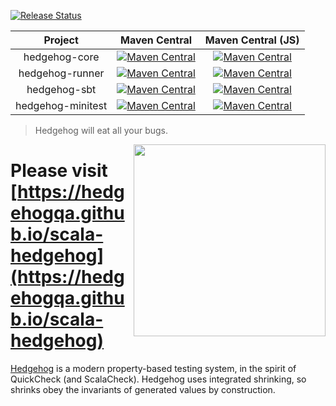 [![Release Status](https://github.com/hedgehogqa/scala-hedgehog/workflows/Release/badge.svg)](https://github.com/hedgehogqa/scala-hedgehog/actions?workflow=Release)


| Project | Maven Central | Maven Central (JS) |  
|:-------:|:-------------:|:-------------:|
| hedgehog-core | [![Maven Central](https://maven-badges.herokuapp.com/maven-central/qa.hedgehog/hedgehog-core_2.13/badge.svg)](https://search.maven.org/artifact/qa.hedgehog/hedgehog-core_2.13) | [![Maven Central](https://maven-badges.herokuapp.com/maven-central/qa.hedgehog/hedgehog-core_sjs1_2.13/badge.svg)](https://search.maven.org/artifact/qa.hedgehog/hedgehog-core_sjs1_2.13) |
| hedgehog-runner | [![Maven Central](https://maven-badges.herokuapp.com/maven-central/qa.hedgehog/hedgehog-runner_2.13/badge.svg)](https://search.maven.org/artifact/qa.hedgehog/hedgehog-runner_2.13) | [![Maven Central](https://maven-badges.herokuapp.com/maven-central/qa.hedgehog/hedgehog-runner_sjs1_2.13/badge.svg)](https://search.maven.org/artifact/qa.hedgehog/hedgehog-runner_sjs1_2.13) |
| hedgehog-sbt | [![Maven Central](https://maven-badges.herokuapp.com/maven-central/qa.hedgehog/hedgehog-sbt_2.13/badge.svg)](https://search.maven.org/artifact/qa.hedgehog/hedgehog-sbt_2.13) | [![Maven Central](https://maven-badges.herokuapp.com/maven-central/qa.hedgehog/hedgehog-sbt_sjs1_2.13/badge.svg)](https://search.maven.org/artifact/qa.hedgehog/hedgehog-sbt_sjs1_2.13) |
| hedgehog-minitest | [![Maven Central](https://maven-badges.herokuapp.com/maven-central/qa.hedgehog/hedgehog-minitest_2.13/badge.svg)](https://search.maven.org/artifact/qa.hedgehog/hedgehog-minitest_2.13) | [![Maven Central](https://maven-badges.herokuapp.com/maven-central/qa.hedgehog/hedgehog-minitest_sjs1_2.13/badge.svg)](https://search.maven.org/artifact/qa.hedgehog/hedgehog-minitest_sjs1_2.13) |

> Hedgehog will eat all your bugs.

<img src="https://github.com/hedgehogqa/haskell-hedgehog/raw/master/img/hedgehog-logo.png" width="307" align="right"/>

# Please visit [https://hedgehogqa.github.io/scala-hedgehog](https://hedgehogqa.github.io/scala-hedgehog)

[Hedgehog](http://hedgehog.qa/) is a modern property-based testing
system, in the spirit of QuickCheck (and ScalaCheck). Hedgehog uses integrated shrinking,
so shrinks obey the invariants of generated values by construction.

